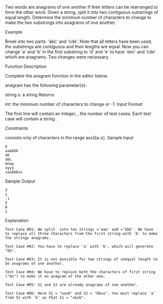 Two words are anagrams of one another if their letters can be rearranged to form the other word.
Given a string, split it into two contiguous substrings of equal length. Determine the minimum number of characters to change to make the two substrings into anagrams of one another.

Example

Break  into two parts: 'abc' and 'cde'. Note that all letters have been used, the substrings are contiguous and their lengths are equal. Now you can change 'a' and 'b' in the first substring to 'd' and 'e' to have 'dec' and 'cde' which are anagrams. Two changes were necessary.

Function Description

Complete the anagram function in the editor below.

anagram has the following parameter(s):

string s: a string
Returns

int: the minimum number of characters to change or -1.
Input Format

The first line will contain an integer, , the number of test cases.
Each test case will contain a string .

Constraints


 consists only of characters in the range ascii[a-z].
Sample Input
````````
6
aaabbb
ab
abc
mnop
xyyx
xaxbbbxx
````````
Sample Output
`````````
3
1
-1
2
0
1
`````````
Explanation
`````````
Test Case #01: We split  into two strings ='aaa' and ='bbb'. We have to replace all three characters from the first string with 'b' to make the strings anagrams.

Test Case #02: You have to replace 'a' with 'b', which will generate "bb".

Test Case #03: It is not possible for two strings of unequal length to be anagrams of one another.

Test Case #04: We have to replace both the characters of first string ("mn") to make it an anagram of the other one.

Test Case #05: S1 and S2 are already anagrams of one another.

Test Case #06: Here S1 = "xaxb" and S2 = "bbxx". You must replace 'a' from S1 with 'b' so that S1 = "xbxb".
```````````